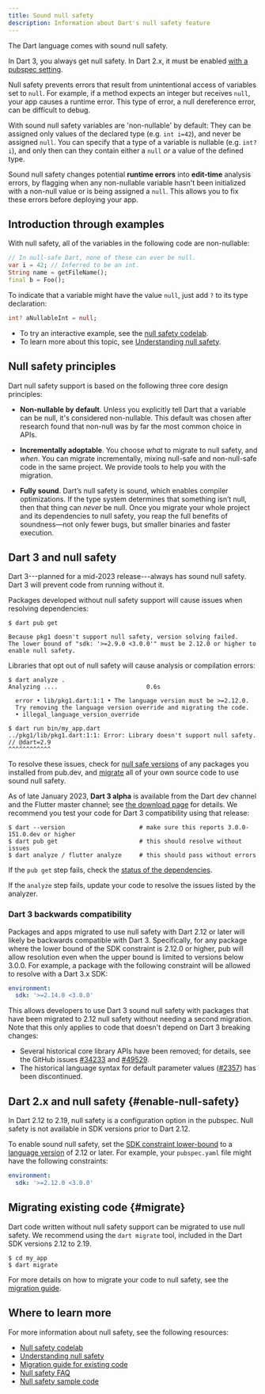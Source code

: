 ```yaml
---
title: Sound null safety
description: Information about Dart's null safety feature
---
```


The Dart language comes with sound null safety. 

In Dart 3, you always get null safety. In Dart 2.x,
it must be enabled [with a pubspec setting](#enable-null-safety).

Null safety prevents errors that result from unintentional access
of variables set to `null`.
For example, if a method expects an integer but receives `null`,
your app causes a runtime error. This type of error, a null dereference error,
can be difficult to debug.

With sound null safety variables are 'non-nullable' by default:
They can be assigned only values of the declared type
(e.g. `int i=42`), and never be assigned `null`.
You can specify that a type of a variable is nullable
(e.g. `int? i`),
and only then can they contain either a `null` *or*
a value of the defined type.

Sound null safety changes potential **runtime errors**
into **edit-time** analysis errors, by flagging when
any non-nullable variable hasn't been initialized with a 
non-null value or is being assigned a `null`.
This allows you to fix these errors before deploying your app.


## Introduction through examples

With null safety,
all of the variables in the following code are non-nullable:

```dart
// In null-safe Dart, none of these can ever be null.
var i = 42; // Inferred to be an int.
String name = getFileName();
final b = Foo();
```

<a id="creating-variables"></a>
To indicate that a variable might have the value `null`,
just add `?` to its type declaration:

```dart
int? aNullableInt = null;
```

- To try an interactive example,
  see the [null safety codelab][Null safety codelab].
- To learn more about this topic, see
  [Understanding null safety](/null-safety/understanding-null-safety).


## Null safety principles

Dart null safety support is based on the following three core design principles:

* **Non-nullable by default**. Unless you explicitly tell Dart that a variable
   can be null, it's considered non-nullable. This default was chosen
   after research found that non-null was by far the most common choice in APIs.

* **Incrementally adoptable**. You choose _what_ to migrate to null safety, and _when_.
  You can migrate incrementally, mixing null-safe and
  non-null-safe code in the same project. We provide tools to help you
  with the migration.

* **Fully sound**. Dart’s null safety is sound, which enables compiler optimizations.
  If the type system determines that something isn’t null, then that thing can _never_ be
  null. Once you migrate your whole project
  and its dependencies to null safety, 
  you reap the full benefits of soundness—not only 
  fewer bugs, but smaller binaries and faster execution.


## Dart 3 and null safety

Dart 3---planned for a mid-2023 release---always has sound null safety.
Dart 3 will prevent code from running without it.

Packages developed without null safety support will cause issues
when resolving dependencies:

```terminal
$ dart pub get

Because pkg1 doesn't support null safety, version solving failed.
The lower bound of "sdk: '>=2.9.0 <3.0.0'" must be 2.12.0 or higher to enable null safety.
```

Libraries that opt out of null safety will cause analysis or compilation
errors:

```terminal
$ dart analyze .
Analyzing ....                         0.6s

  error • lib/pkg1.dart:1:1 • The language version must be >=2.12.0. 
  Try removing the language version override and migrating the code.
  • illegal_language_version_override
```

```terminal
$ dart run bin/my_app.dart
../pkg1/lib/pkg1.dart:1:1: Error: Library doesn't support null safety.
// @dart=2.9
^^^^^^^^^^^^
```

To resolve these issues, check for 
[null safe versions](/null-safety/migration-guide#check-dependency-status)
of any packages you installed from pub.dev, and [migrate](#migrate) all
of your own source code to use sound null safety.

As of late January 2023, **Dart 3 alpha** is available from the Dart dev channel
and the Flutter master channel; see [the download page][] for details.
We recommend you test your code for Dart 3 compatibility using that release:

```terminal
$ dart --version                     # make sure this reports 3.0.0-151.0.dev or higher
$ dart pub get                       # this should resolve without issues
$ dart analyze / flutter analyze     # this should pass without errors
```

If the `pub get` step fails, check the [status of the dependencies][].

If the `analyze` step fails, update your code to resolve the issues
listed by the analyzer.

[the download page]: /get-dart/archive#dart-3-alpha
[status of the dependencies]: /null-safety/migration-guide#check-dependency-status

### Dart 3 backwards compatibility

Packages and apps migrated to use null safety with Dart 2.12 or later will
likely be backwards compatible with Dart 3. Specifically, for any package where
the lower bound of the SDK constraint is 2.12.0 or higher, pub will allow
resolution even when the upper bound is limited to versions below 3.0.0. For
example, a package with the following constraint will be allowed to resolve with
a Dart 3.x SDK:

```yaml
environment:
  sdk: '>=2.14.0 <3.0.0'
```

This allows developers to use Dart 3 sound null safety with packages that have
been migrated to 2.12 null safety without needing a second migration.
Note that this only applies to code that
doesn't depend on Dart 3 breaking changes:

* Several historical core library APIs have been removed; for details,
  see the GitHub issues [#34233][] and [#49529][].
* The historical language syntax for default parameter values
  ([#2357][]) has been discontinued.


## Dart 2.x and null safety {#enable-null-safety}

In Dart 2.12 to 2.19, null safety is a configuration option in the pubspec. Null
safety is not available in SDK versions prior to Dart 2.12.

<a id="constraints"></a>
To enable sound null safety, set the
[SDK constraint lower-bound](/tools/pub/pubspec#sdk-constraints)
to a [language version][] of 2.12 or later.
For example, your `pubspec.yaml` file might have the following constraints:

```yaml
environment:
  sdk: '>=2.12.0 <3.0.0'
```

[language version]: /guides/language/evolution#language-versioning

## Migrating existing code {#migrate}

Dart code written without null safety support can be migrated to use null
safety. We recommend using the `dart migrate` tool, included in the Dart SDK
versions 2.12 to 2.19.

```terminal
$ cd my_app
$ dart migrate
```

For more details on how to migrate your code to null safety,
see the [migration guide][].


## Where to learn more

For more information about null safety, see the following resources:

* [Null safety codelab][]
* [Understanding null safety][]
* [Migration guide for existing code][migration guide]
* [Null safety FAQ][]
* [Null safety sample code][calculate_lix]

[calculate_lix]: https://github.com/dart-lang/samples/tree/master/null_safety/calculate_lix
[migration guide]: /null-safety/migration-guide
[Null safety FAQ]: /null-safety/faq
[Null safety codelab]: /codelabs/null-safety
[Understanding null safety]: /null-safety/understanding-null-safety
[#34233]: https://github.com/dart-lang/sdk/issues/34233
[#49529]: https://github.com/dart-lang/sdk/issues/49529
[#2357]: https://github.com/dart-lang/language/issues/2357

